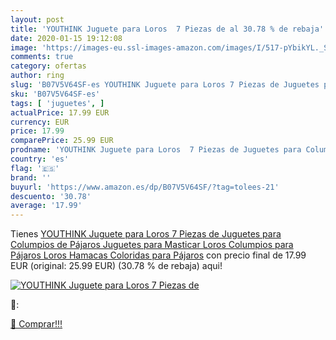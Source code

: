 ```yaml
---
layout: post
title: 'YOUTHINK Juguete para Loros  7 Piezas de al 30.78 % de rebaja'
date: 2020-01-15 19:12:08
image: 'https://images-eu.ssl-images-amazon.com/images/I/517-pYbikYL._SL200_.jpg'
comments: true
category: ofertas
author: ring
slug: 'B07V5V64SF-es YOUTHINK Juguete para Loros 7 Piezas de Juguetes para...'
sku: 'B07V5V64SF-es'
tags: [ 'juguetes', ]
actualPrice: 17.99 EUR
currency: EUR
price: 17.99
comparePrice: 25.99 EUR
prodname: 'YOUTHINK Juguete para Loros  7 Piezas de Juguetes para Columpios de Pájaros  Juguetes para Masticar Loros  Columpios para Pájaros Loros Hamacas Coloridas para Pájaros'
country: 'es'
flag: '🇪🇸'
brand: ''
buyurl: 'https://www.amazon.es/dp/B07V5V64SF/?tag=tolees-21'
descuento: '30.78'
average: '17.99'
---
```


Tienes [YOUTHINK Juguete para Loros  7 Piezas de Juguetes para Columpios de Pájaros  Juguetes para Masticar Loros  Columpios para Pájaros Loros Hamacas Coloridas para Pájaros](https://www.amazon.es/dp/B07V5V64SF/?tag=tolees-21) con precio final de  17.99 EUR (original: 25.99 EUR) (30.78 %  de rebaja) aqui!

[![YOUTHINK Juguete para Loros  7 Piezas de](https://images-eu.ssl-images-amazon.com/images/I/517-pYbikYL._SL200_.jpg)](https://www.amazon.es/dp/B07V5V64SF/?tag=tolees-21)

🔎:


[🛒 Comprar!!!](https://www.amazon.es/dp/B07V5V64SF/?tag=tolees-21)
